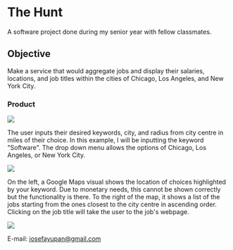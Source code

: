 # The Hunt

A software project done during my senior year with fellow classmates. 

## Objective 

Make a service that would aggregate jobs and display their salaries, locations, and job titles within the cities of Chicago, Los Angeles, and New York City.

### Product

<a href="https://lh3.googleusercontent.com/pK-U089gADsw5anHL7Xy2Jqq_owFenlSdTwwmi4HK3KBxxQlBj7Kh8jdyGrvqszTm8_uYfu9Mlu60VfXdCyWadNrioZBkC1EJ8LqH1Fb5iISGiPI4ihA4vXF5u-SUt0HiyIrZh3HtA=w2400?source=screenshot.guru"> <img src="https://lh3.googleusercontent.com/pK-U089gADsw5anHL7Xy2Jqq_owFenlSdTwwmi4HK3KBxxQlBj7Kh8jdyGrvqszTm8_uYfu9Mlu60VfXdCyWadNrioZBkC1EJ8LqH1Fb5iISGiPI4ihA4vXF5u-SUt0HiyIrZh3HtA=w519-h315-p-k" /> </a>

The user inputs their desired keywords, city, and radius from city centre in miles of their choice. In this example, I will be inputting the keyword "Software". The drop down menu allows the options of Chicago, Los Angeles, or New York City. 

<a href="https://lh3.googleusercontent.com/JDZNdT0DmZ_-Q5IcJVQqwLzWt5T9WXu9dHKWIU5UNZeCMwYE8HXE3prG-vR-wEz0EcnItPGhTqwzVDGJkibZkdtVpftljC8F-uGZZ5cpLGcl_LllUOgk5BnXXpi4eZkqAme4jcEwqw=w2400?source=screenshot.guru"> <img src="https://lh3.googleusercontent.com/JDZNdT0DmZ_-Q5IcJVQqwLzWt5T9WXu9dHKWIU5UNZeCMwYE8HXE3prG-vR-wEz0EcnItPGhTqwzVDGJkibZkdtVpftljC8F-uGZZ5cpLGcl_LllUOgk5BnXXpi4eZkqAme4jcEwqw=w600-h315-p-k" /> </a> 

On the left, a Google Maps visual shows the location of choices highlighted by your keyword. Due to monetary needs, this cannot be shown correctly but the functionality is there. To the right of the map, it shows a list of the jobs starting from the ones closest to the city centre in ascending order. Clicking on the job title will take the user to the job's webpage. 

<a href="https://lh3.googleusercontent.com/BRa7KxIXHEKdGZ106_hcK2RX63zLh-N_v7BBmXhGAUHKd1dF6hcgMtVKAIV4KMDBwOAl9eX7smW8U_BUVgvt60f-lzsMi2uHrSqNFUL1TIXu3RoyMMpmHcRPVP2E89lj6hCN4fkB0A=w2400?source=screenshot.guru"> <img src="https://lh3.googleusercontent.com/BRa7KxIXHEKdGZ106_hcK2RX63zLh-N_v7BBmXhGAUHKd1dF6hcgMtVKAIV4KMDBwOAl9eX7smW8U_BUVgvt60f-lzsMi2uHrSqNFUL1TIXu3RoyMMpmHcRPVP2E89lj6hCN4fkB0A=w600-h315-p-k" /> </a>

E-mail: josefayupan@gmail.com
